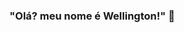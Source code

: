### "Olá? meu nome é Wellington!" 👋

<!--
**WellingtonCezario/WellingtonCezario** is a ✨ _special_ ✨ repository because its `README.md` (this file) appears on your GitHub profile.
[card](C:\Users\kille\OneDrive\Documentos\readme-card.png)
Here are some ideas to get you started:

- 🔭 I’m currently working on ...
- 🌱 I’m currently learning ...
- 👯 I’m looking to collaborate on ...
- 🤔 I’m looking for help with ...
- 💬 Ask me about ...
- 📫 How to reach me: ...
- 😄 Pronouns: ...
- ⚡ Fun fact: ...
-->
